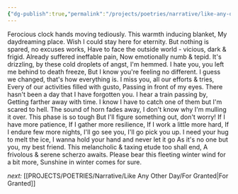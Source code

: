 ```yaml
---
{"dg-publish":true,"permalink":"/projects/poetries/narrative/like-any-other-day/sunshine-in-winter/","created":"2025-03-04T21:10:26.196+05:30","updated":"2025-03-04T21:16:03.733+05:30"}
---
```


Ferocious clock hands moving tediously.
This warmth inducing blanket,
My daydreaming place.
Wish I could stay here for eternity.
But nothing is spared, no excuses works,
Have to face the outside world - vicious, dark & frigid.
Already suffered ineffable pain,
Now emotionally numb & tepid.
It's drizzling, by these cold droplets of angst, I'm hemmed.
I hate you, you left me behind to death freeze,
But I know you're feeling no different.
I guess we changed, that's how everything is.
I miss you, all our efforts & tries,
Every of our activities filled with gusto,
Passing in front of my eyes.
There hasn't been a day that I have forgotten you.
I hear a train passing by,
Getting farther away with time.
I know I have to catch one of them but I'm scared to hell.
The sound of horn fades away,
I don't know why I'm mulling it over.
This phase is so tough
But I'll figure something out, don't worry!
If I have more patience,
If I gather more resilience,
If I work a little more hard,
If I endure few more nights,
I'll go see you, I'll go pick you up.
I need your hug to melt the ice,
I wanna hold your hand and never let it go
As it's no one but you, my best friend.
This melancholic & taxing etude too shall end,
A frivolous & serene scherzo awaits.
Please bear this fleeting winter wind for a bit more,
Sunshine in winter comes for sure.


*next:* [[PROJECTS/POETRIES/Narrative/Like Any Other Day/For Granted\|For Granted]]